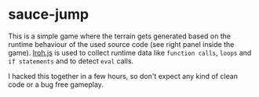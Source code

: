 # sauce-jump

This is a simple game where the terrain gets generated based on the runtime behaviour of the used source code (see right panel inside the game). [Iroh.js](https://github.com/maierfelix/Iroh) is used to collect runtime data like ``function calls``, ``loops`` and ``if statements`` and to detect ``eval`` calls.

I hacked this together in a few hours, so don't expect any kind of clean code or a bug free gameplay.
